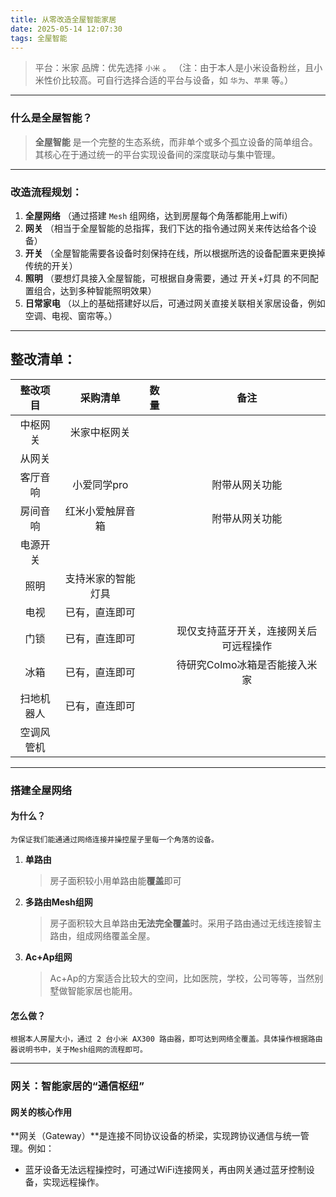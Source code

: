 ```yaml
---
title: 从零改造全屋智能家居 
date: 2025-05-14 12:07:30
tags: 全屋智能
---
```


> 平台：米家
> 品牌：优先选择 `小米` 。
> （注：由于本人是小米设备粉丝，且小米性价比较高。可自行选择合适的平台与设备，如 `华为`、`苹果` 等。）

---

### 什么是全屋智能？  
> **全屋智能** 是一个完整的生态系统，而非单个或多个孤立设备的简单组合。其核心在于通过统一的平台实现设备间的深度联动与集中管理。  

---

### 改造流程规划：

1. **全屋网络**  （通过搭建 `Mesh` 组网络，达到房屋每个角落都能用上wifi）
2. **网关** （相当于全屋智能的总指挥，我们下达的指令通过网关来传达给各个设备）
3. **开关** （全屋智能需要各设备时刻保持在线，所以根据所选的设备配置来更换掉传统的开关）
4. **照明** （要想灯具接入全屋智能，可根据自身需要，通过 开关+灯具 的不同配置组合，达到多种智能照明效果）
5. **日常家电** （以上的基础搭建好以后，可通过网关直接关联相关家居设备，例如空调、电视、窗帘等。）

---
## 整改清单：

| 整改项目  | 采购清单      | 数量  | 备注                  |
|:-----:|:---------:|:---:|:-------------------:|
| 中枢网关  | 米家中枢网关    |     |                     |
| 从网关   |           |     |                     |
| 客厅音响  | 小爱同学pro   |     | 附带从网关功能             |
| 房间音响  | 红米小爱触屏音箱  |     | 附带从网关功能             |
| 电源开关  |           |     |                     |
| 照明    | 支持米家的智能灯具 |     |                     |
| 电视    | 已有，直连即可   |     |                     |
| 门锁    | 已有，直连即可   |     | 现仅支持蓝牙开关，连接网关后可远程操作 |
| 冰箱    | 已有，直连即可   |     | 待研究Colmo冰箱是否能接入米家   |
| 扫地机器人 | 已有，直连即可   |     |                     |
| 空调风管机 |           |     |                     |
---
### 搭建全屋网络
#### 为什么？ 
	为保证我们能通通过网络连接并操控屋子里每一个角落的设备。
1. **单路由**  
   > 房子面积较小用单路由能**覆盖**即可 
2. **多路由Mesh组网**  
   > 房子面积较大且单路由**无法完全覆盖**时。采用子路由通过无线连接智主路由，组成网络覆盖全屋。  
3. ****Ac+Ap组网****  
   > Ac+Ap的方案适合比较大的空间，比如医院，学校，公司等等，当然别墅做智能家居也能用。

#### 怎么做？
	根据本人房屋大小，通过 2 台小米 AX300 路由器，即可达到网络全覆盖。具体操作根据路由器说明书中，关于Mesh组网的流程即可。

---
### 网关：智能家居的“通信枢纽”  
#### 网关的核心作用  
**网关（Gateway）**是连接不同协议设备的桥梁，实现跨协议通信与统一管理。例如：  
- 蓝牙设备无法远程操控时，可通过WiFi连接网关，再由网关通过蓝牙控制设备，实现远程操作。  
